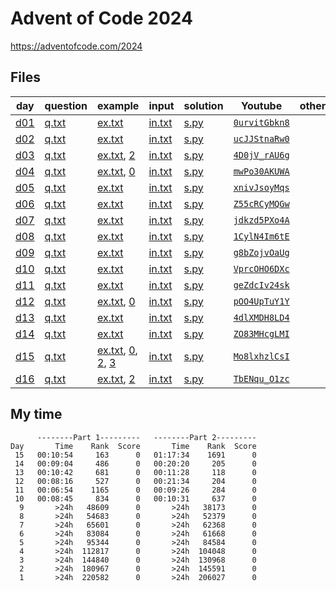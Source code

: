 # Advent of Code 2024

<https://adventofcode.com/2024>

## Files

| day | question | example | input | solution | Youtube | other |
|-----|----------|---------|-------|----------|---------|----------|
|[d01](d01)|[q.txt](d01/q.txt)|[ex.txt](d01/ex.txt)|[in.txt](d01/in.txt)|[s.py](d01/s.py)|[`0urvitGbkn8`](https://youtu.be/0urvitGbkn8)||
|[d02](d02)|[q.txt](d02/q.txt)|[ex.txt](d02/ex.txt)|[in.txt](d02/in.txt)|[s.py](d02/s.py)|[`ucJJStnaRw0`](https://youtu.be/ucJJStnaRw0)||
|[d03](d03)|[q.txt](d03/q.txt)|[ex.txt](d03/ex.txt), [2](d03/ex2.txt)|[in.txt](d03/in.txt)|[s.py](d03/s.py)|[`4D0jV_rAU6g`](https://youtu.be/4D0jV_rAU6g)||
|[d04](d04)|[q.txt](d04/q.txt)|[ex.txt](d04/ex.txt), [0](d04/ex0.txt)|[in.txt](d04/in.txt)|[s.py](d04/s.py)|[`mwPo30AKUWA`](https://youtu.be/mwPo30AKUWA)||
|[d05](d05)|[q.txt](d05/q.txt)|[ex.txt](d05/ex.txt)|[in.txt](d05/in.txt)|[s.py](d05/s.py)|[`xnivJsoyMqs`](https://youtu.be/xnivJsoyMqs)||
|[d06](d06)|[q.txt](d06/q.txt)|[ex.txt](d06/ex.txt)|[in.txt](d06/in.txt)|[s.py](d06/s.py)|[`Z55cRCyMQGw`](https://youtu.be/Z55cRCyMQGw)||
|[d07](d07)|[q.txt](d07/q.txt)|[ex.txt](d07/ex.txt)|[in.txt](d07/in.txt)|[s.py](d07/s.py)|[`jdkzd5PXo4A`](https://youtu.be/jdkzd5PXo4A)||
|[d08](d08)|[q.txt](d08/q.txt)|[ex.txt](d08/ex.txt)|[in.txt](d08/in.txt)|[s.py](d08/s.py)|[`1CylN4Im6tE`](https://youtu.be/1CylN4Im6tE)||
|[d09](d09)|[q.txt](d09/q.txt)|[ex.txt](d09/ex.txt)|[in.txt](d09/in.txt)|[s.py](d09/s.py)|[`g8bZojvOaUg`](https://youtu.be/g8bZojvOaUg)||
|[d10](d10)|[q.txt](d10/q.txt)|[ex.txt](d10/ex.txt)|[in.txt](d10/in.txt)|[s.py](d10/s.py)|[`VprcOHO6DXc`](https://youtu.be/VprcOHO6DXc)||
|[d11](d11)|[q.txt](d11/q.txt)|[ex.txt](d11/ex.txt)|[in.txt](d11/in.txt)|[s.py](d11/s.py)|[`geZdcIv24sk`](https://youtu.be/geZdcIv24sk)||
|[d12](d12)|[q.txt](d12/q.txt)|[ex.txt](d12/ex.txt), [0](d12/ex0.txt)|[in.txt](d12/in.txt)|[s.py](d12/s.py)|[`pOO4UpTuY1Y`](https://youtu.be/pOO4UpTuY1Y)||
|[d13](d13)|[q.txt](d13/q.txt)|[ex.txt](d13/ex.txt)|[in.txt](d13/in.txt)|[s.py](d13/s.py)|[`4dlXMDH8LD4`](https://youtu.be/4dlXMDH8LD4)||
|[d14](d14)|[q.txt](d14/q.txt)|[ex.txt](d14/ex.txt)|[in.txt](d14/in.txt)|[s.py](d14/s.py)|[`ZO83MHcgLMI`](https://youtu.be/ZO83MHcgLMI)||
|[d15](d15)|[q.txt](d15/q.txt)|[ex.txt](d15/ex.txt), [0](d15/ex0.txt), [2](d15/ex2.txt), [3](d15/ex3.txt)|[in.txt](d15/in.txt)|[s.py](d15/s.py)|[`Mo8lxhzlCsI`](https://youtu.be/Mo8lxhzlCsI)||
|[d16](d16)|[q.txt](d16/q.txt)|[ex.txt](d16/ex.txt), [2](d16/ex2.txt)|[in.txt](d16/in.txt)|[s.py](d16/s.py)|[`TbENqu_O1zc`](https://youtu.be/TbENqu_O1zc)||

## My time

```
      --------Part 1---------   --------Part 2---------
Day       Time    Rank  Score       Time    Rank  Score
 15   00:10:54     163      0   01:17:34    1691      0
 14   00:09:04     486      0   00:20:20     205      0
 13   00:10:42     681      0   00:11:28     118      0
 12   00:08:16     527      0   00:21:34     204      0
 11   00:06:54    1165      0   00:09:26     284      0
 10   00:08:45     834      0   00:10:31     637      0
  9       >24h   48609      0       >24h   38173      0
  8       >24h   54683      0       >24h   52379      0
  7       >24h   65601      0       >24h   62368      0
  6       >24h   83084      0       >24h   61668      0
  5       >24h   95344      0       >24h   84584      0
  4       >24h  112817      0       >24h  104048      0
  3       >24h  144840      0       >24h  130968      0
  2       >24h  180967      0       >24h  145591      0
  1       >24h  220582      0       >24h  206027      0
```

